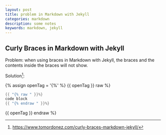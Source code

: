 ```yaml
---
layout: post
title: problem in Markdown with Jekyll
categories: markdown
description: some notes
keywords: markdown, jekyll
---
```


## Curly Braces in Markdown with Jekyll

Problem:
when using braces in Markdown with Jekyll, the braces and the contents inside the braces will not show.

Solution[^1]:

{% assign openTag = '{%' %}
{{ openTag }} raw %}

```cpp
{{ "{% raw " }}%} 
code block
{{ "{% endraw " }}%}
```

{{ openTag }} endraw %}

[^1]:<https://www.tomordonez.com/curly-braces-markdown-jekyll/>